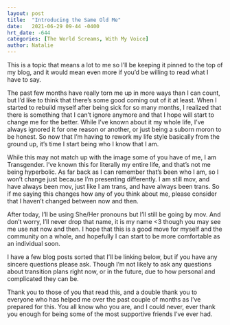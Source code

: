 ```yaml
---
layout: post
title:  "Introducing the Same Old Me"
date:   2021-06-29 09-44 -0400
hrt_date: -644
categories: [The World Screams, With My Voice]
author: Natalie
---
```

This is a topic that means a lot to me so I’ll be keeping it pinned to the top of my blog, and it would mean even more if you’d be willing to read what I have to say.

The past few months have really torn me up in more ways than I can count, but I’d like to think that there’s some good coming out of it at least. When I started to rebuild myself after being sick for so many months, I realized that there is something that I can’t ignore anymore and that I hope will start to change me for the better. While I’ve known about it my whole life, I’ve always ignored it for one reason or another, or just being a suborn moron to be honest. So now that I’m having to rework my life style basically from the ground up, it’s time I start being who I know that I am.

While this may not match up with the image some of you have of me, I am Transgender.
I’ve known this for literally my entire life, and that’s not me being hyperbolic. As far back as I can remember that’s been who I am, so I won’t change just because I’m presenting differently. I am still mov, and have always been mov, just like I am trans, and have always been trans. So if me saying this changes how any of you think about me, please consider that I haven’t changed between now and then.

After today, I’ll be using She/Her pronouns but I’ll still be going by mov. And don’t worry, I’ll never drop that name, it is my name <3 though you may see me use nat now and then. I hope that this is a good move for myself and the community on a whole, and hopefully I can start to be more comfortable as an individual soon.

I have a few blog posts sorted that I’ll be linking below, but if you have any sincere questions please ask. Though I’m not likely to ask any questions about transition plans right now, or in the future, due to how personal and complicated they can be.

Thank you to those of you that read this, and a double thank you to everyone who has helped me over the past couple of months as I’ve prepared for this.
You all know who you are, and I could never, ever thank you enough for being some of the most supportive friends I’ve ever had.